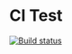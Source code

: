 # CI Test
[![Build status](https://ci.appveyor.com/api/projects/status/ump9266ds9i418k9?svg=true)](https://ci.appveyor.com/project/AlyonaKh29/ajs-destructuring)
